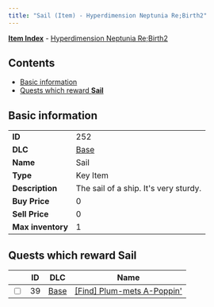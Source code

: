 ```yaml
---
title: "Sail (Item) - Hyperdimension Neptunia Re;Birth2"
---
```


[**Item Index**](/neptunia/rb2/item/index.html) - [Hyperdimension Neptunia Re;Birth2](/neptunia/rb2)

## Contents

- [Basic information](#basic-information)
- [Quests which reward **Sail**](#quests-which-reward-sail)

## Basic information

|   |   |
| -- | -- |
| **ID** | 252 |
| **DLC** | [Base](/neptunia/rb2/dlc/0-base.html) |
| **Name** | Sail |
| **Type** | Key Item |
| **Description** | The sail of a ship. It's very sturdy. |
| **Buy Price** | 0 |
| **Sell Price** | 0 |
| **Max inventory** | 1 |

## Quests which reward **Sail**

|    | ID | DLC | Name |
| -- | -- | --- | ---- |
| <input type="checkbox" id="rb2-quest-0-39" class="trackbox" /> | 39 | [Base](/neptunia/rb2/dlc/0-base.html) | [[Find] Plum-mets A-Poppin'](/neptunia/rb2/quest/0-39-find-plum-mets-a-poppin.html) |
